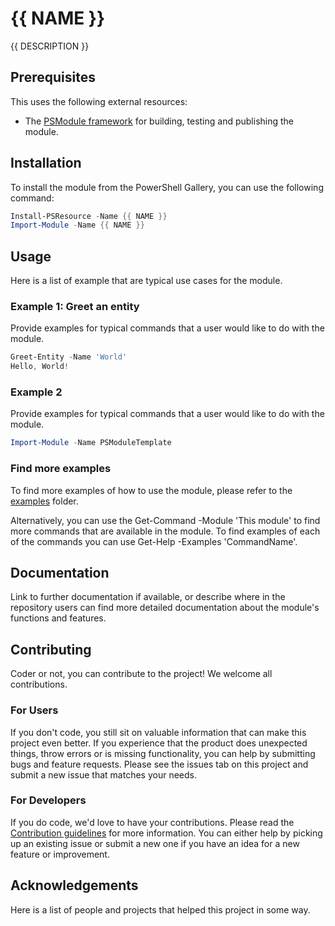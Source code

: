 # {{ NAME }}

{{ DESCRIPTION }}

## Prerequisites

This uses the following external resources:
- The [PSModule framework](https://github.com/PSModule) for building, testing and publishing the module.

## Installation

To install the module from the PowerShell Gallery, you can use the following command:

```powershell
Install-PSResource -Name {{ NAME }}
Import-Module -Name {{ NAME }}
```

## Usage

Here is a list of example that are typical use cases for the module.

### Example 1: Greet an entity

Provide examples for typical commands that a user would like to do with the module.

```powershell
Greet-Entity -Name 'World'
Hello, World!
```

### Example 2

Provide examples for typical commands that a user would like to do with the module.

```powershell
Import-Module -Name PSModuleTemplate
```

### Find more examples

To find more examples of how to use the module, please refer to the [examples](examples) folder.

Alternatively, you can use the Get-Command -Module 'This module' to find more commands that are available in the module.
To find examples of each of the commands you can use Get-Help -Examples 'CommandName'.

## Documentation

Link to further documentation if available, or describe where in the repository users can find more detailed documentation about
the module's functions and features.

## Contributing

Coder or not, you can contribute to the project! We welcome all contributions.

### For Users

If you don't code, you still sit on valuable information that can make this project even better. If you experience that the
product does unexpected things, throw errors or is missing functionality, you can help by submitting bugs and feature requests.
Please see the issues tab on this project and submit a new issue that matches your needs.

### For Developers

If you do code, we'd love to have your contributions. Please read the [Contribution guidelines](CONTRIBUTING.md) for more information.
You can either help by picking up an existing issue or submit a new one if you have an idea for a new feature or improvement.

## Acknowledgements

Here is a list of people and projects that helped this project in some way.
